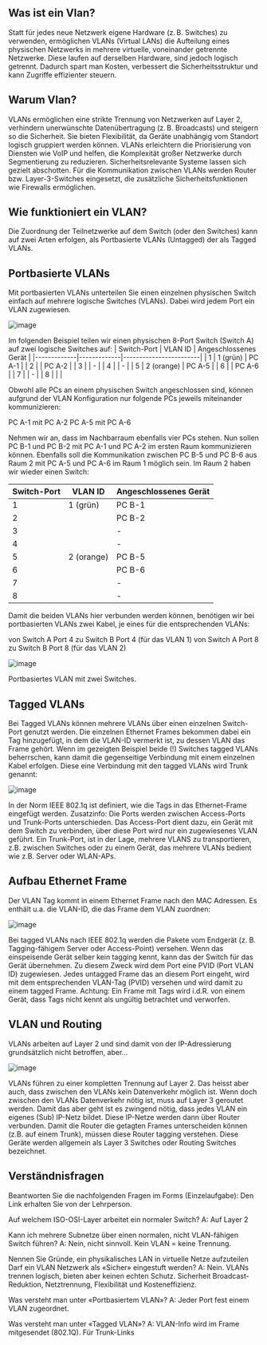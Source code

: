 ## Was ist ein Vlan?
Statt für jedes neue Netzwerk eigene Hardware (z. B. Switches) zu verwenden, ermöglichen VLANs (Virtual LANs) die Aufteilung eines physischen Netzwerks in mehrere virtuelle, voneinander getrennte Netzwerke. Diese laufen auf derselben Hardware, sind jedoch logisch getrennt. Dadurch spart man Kosten, verbessert die Sicherheitsstruktur und kann Zugriffe effizienter steuern.

## Warum Vlan?
VLANs ermöglichen eine strikte Trennung von Netzwerken auf Layer 2, verhindern unerwünschte Datenübertragung (z. B. Broadcasts) und steigern so die Sicherheit. Sie bieten Flexibilität, da Geräte unabhängig vom Standort logisch gruppiert werden können. VLANs erleichtern die Priorisierung von Diensten wie VoIP und helfen, die Komplexität großer Netzwerke durch Segmentierung zu reduzieren. Sicherheitsrelevante Systeme lassen sich gezielt abschotten. Für die Kommunikation zwischen VLANs werden Router bzw. Layer-3-Switches eingesetzt, die zusätzliche Sicherheitsfunktionen wie Firewalls ermöglichen.

## Wie funktioniert ein VLAN?
Die Zuordnung der Teilnetzwerke auf dem Switch (oder den Switches) kann auf zwei Arten erfolgen, als Portbasierte VLANs (Untagged) der als Tagged VLANs.


## Portbasierte VLANs

Mit portbasierten VLANs unterteilen Sie einen einzelnen physischen Switch einfach auf mehrere logische Switches (VLANs). Dabei wird jedem Port ein VLAN zugewiesen.

![image](https://github.com/user-attachments/assets/922a86e7-cd70-49f9-aa88-015cf3a1c6bf)

Im folgenden Beispiel teilen wir einen physischen 8-Port Switch (Switch A) auf zwei logische Switches auf:
| Switch-Port | VLAN ID     | Angeschlossenes Gerät |
|-------------|-------------|------------------------|
| 1           | 1 (grün)    | PC A-1                 |
| 2           |             | PC A-2                 |
| 3           |             | -                      |
| 4           |             | -                      |
| 5           | 2 (orange)  | PC A-5                 |
| 6           |             | PC A-6                 |
| 7           |             | -                      |
| 8           |             |                        |

Obwohl alle PCs an einem physischen Switch angeschlossen sind, können aufgrund der VLAN Konfiguration nur folgende PCs jeweils miteinander kommunizieren:

PC A-1 mit PC A-2
PC A-5 mit PC A-6

Nehmen wir an, dass im Nachbarraum ebenfalls vier PCs stehen. Nun sollen PC B-1 und PC B-2 mit PC A-1 und PC A-2 im ersten Raum kommunizieren können. Ebenfalls soll die Kommunikation zwischen PC B-5 und PC B-6 aus Raum 2 mit PC A-5 und PC A-6 im Raum 1 möglich sein.
Im Raum 2 haben wir wieder einen Switch:

| Switch-Port | VLAN ID     | Angeschlossenes Gerät |
|-------------|-------------|------------------------|
| 1           | 1 (grün)    | PC B-1                 |
| 2           |             | PC B-2                 |
| 3           |             | -                      |
| 4           |             | -                      |
| 5           | 2 (orange)  | PC B-5                 |
| 6           |             | PC B-6                 |
| 7           |             | -                      |
| 8           |             | -                      |

Damit die beiden VLANs hier verbunden werden können, benötigen wir bei portbasierten VLANs zwei Kabel, je eines für die entsprechenden VLANs:

von Switch A Port 4 zu Switch B Port 4 (für das VLAN 1)
von Switch A Port 8 zu Switch B Port 8 (für das VLAN 2)

![image](https://github.com/user-attachments/assets/1dd10017-2a72-46c8-8848-f3860c26aab2)

Portbasiertes VLAN mit zwei Switches.

## Tagged VLANs
Bei Tagged VLANs können mehrere VLANs über einen einzelnen Switch-Port genutzt werden. Die einzelnen Ethernet Frames bekommen dabei ein Tag hinzugefügt, in dem die VLAN-ID vermerkt ist, zu dessen VLAN das Frame gehört.
Wenn im gezeigten Beispiel beide (!) Switches tagged VLANs beherrschen, kann damit die gegenseitige Verbindung mit einem einzelnen Kabel erfolgen. Diese eine Verbindung mit den tagged VLANs wird Trunk genannt:

![image](https://github.com/user-attachments/assets/e19628a2-d5a5-4e43-9182-f83961d3922c)

In der Norm IEEE 802.1q ist definiert, wie die Tags in das Ethernet-Frame
eingefügt werden.
Zusatzinfo: Die Ports werden zwischen Access-Ports und Trunk-Ports unterschieden.
Das Access-Port dient dazu, ein Gerät mit dem Switch zu verbinden, über diese Port wird nur ein zugewiesenes VLAN geführt.
Ein Trunk-Port, ist in der Lage, mehrere VLANS zu transportieren, z.B. zwischen Switches oder zu einem Gerät, das mehrere VLANs bedient wie z.B. Server oder WLAN-APs.

## Aufbau Ethernet Frame
Der VLAN Tag kommt in einem Ethernet Frame nach den MAC Adressen. Es enthält u.a. die VLAN-ID, die das Frame dem VLAN zuordnen:

![image](https://github.com/user-attachments/assets/f0519123-ac1d-464f-9425-a25762f33fbb)

Bei tagged VLANs nach IEEE 802.1q werden die Pakete vom Endgerät (z. B. Tagging-fähigem Server oder Access-Point) versehen. Wenn das einspeisende Gerät selber kein tagging kennt, kann das der Switch für das Gerät übernehmen.
Zu diesem Zweck wird dem Port eine PVID (Port VLAN ID) zugewiesen. Jedes untagged Frame das an diesem Port eingeht, wird mit dem entsprechenden VLAN-Tag (PVID) versehen und wird damit zu einem tagged Frame.
Achtung: Ein Frame mit Tags wird i.d.R. von einem Gerät, dass Tags nicht kennt als ungültig betrachtet und verworfen.

## VLAN und Routing
VLANs arbeiten auf Layer 2 und sind damit von der IP-Adressierung grundsätzlich nicht betroffen, aber…

![image](https://github.com/user-attachments/assets/fd81f074-aa96-4aff-9560-72c32194f104)

VLANs führen zu einer kompletten Trennung auf Layer 2. Das heisst aber auch, dass zwischen den VLANs kein Datenverkehr möglich ist. Wenn doch zwischen den VLANs Datenverkehr nötig ist, muss auf Layer 3 geroutet werden. Damit das aber geht ist es zwingend nötig, dass jedes VLAN ein eigenes (Sub) IP-Netz bildet. Diese IP-Netze werden dann über Router verbunden. Damit die Router die getagten Frames unterscheiden können (z.B. auf einem Trunk), müssen diese Router tagging verstehen. Diese Geräte werden allgemein als Layer 3 Switches oder Routing Switches bezeichnet.

## Verständnisfragen
Beantworten Sie die nachfolgenden Fragen im Forms (Einzelaufgabe):
Den Link erhalten Sie von der Lehrperson.

Auf welchem ISO-OSI-Layer arbeitet ein normaler Switch? A: Auf Layer 2

Kann ich mehrere Subnetze über einen normalen, nicht VLAN-fähigen Switch
führen? A: Nein, nicht sinnvoll. Kein VLAN = keine Trennung.

Nennen Sie Gründe, ein physikalisches LAN in virtuelle Netze aufzuteilen
Darf ein VLAN Netzwerk als «Sicher» eingestuft werden? A: Nein. VLANs trennen logisch, bieten aber keinen echten Schutz. Sicherheit
Broadcast-Reduktion, Netztrennung, Flexibilität und Kosteneffizienz.

Was versteht man unter «Portbasiertem VLAN»? A: Jeder Port fest einem VLAN zugeordnet.

Was versteht man unter «Tagged VLAN»? A: VLAN-Info wird im Frame mitgesendet (802.1Q). Für Trunk-Links
